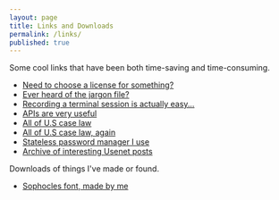 ```yaml
---
layout: page
title: Links and Downloads
permalink: /links/
published: true
---
```




Some cool links that have been both time-saving and time-consuming.

- [Need to choose a license for something?](http://choosealicense.com/)
- [Ever heard of the jargon file?](http://www.catb.org/jargon/html/)
- [Recording a terminal session is actually easy...](http://showterm.io/)
- [APIs are very useful](http://www.publicapis.com/)
- [All of U.S case law](http://casetext.com/)
- [All of U.S case law, again](https://www.law.cornell.edu/)
- [Stateless password manager I use](http://masterpasswordapp.com/)
- [Archive of interesting Usenet posts](http://yarchive.net/)

Downloads of things I've made or found.

- [Sophocles font, made by me](https://cgm616.me/downloads/sophocles.zip)